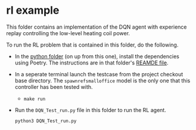 # rl example

This folder contains an implementation of the DQN agent with experience replay controlling the low-level heating coil power. 

To run the RL problem that is contained in this folder, do the following.

* In the [python folder](../) (on up from this one), install the dependencies using Poetry. The instructions are
  in that folder's [REAMDE file](../README.md).

* In a seperate terminal launch the testcase from the project checkout base directory. The `spawnrefsmalloffice` model is the only one that this controller has been tested with. 

  * `make run`
  
* Run the `DQN_Test_run.py` file in this folder to run the RL agent. 

  ```bash
  python3 DQN_Test_run.py  
  ```
